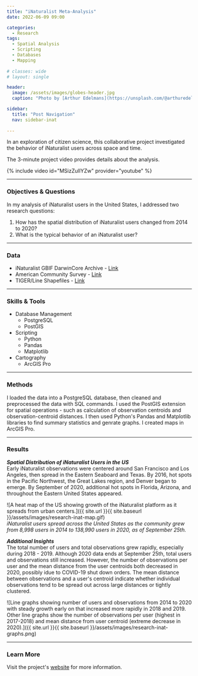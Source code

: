 ```yaml
---
title: "iNaturalist Meta-Analysis"
date: 2022-06-09 09:00

categories:
  - Research
tags:
  - Spatial Analysis
  - Scripting
  - Databases
  - Mapping
 
# classes: wide
# layout: single

header:
  image: /assets/images/globes-header.jpg
  caption: "Photo by [Arthur Edelmans](https://unsplash.com/@arthuredelmans_) on [Unsplash](https://unsplash.com/)"

sidebar:
  title: "Post Navigation"
  nav: sidebar-inat
      
---
```


In an exploration of citizen science, this collaborative project investigated the behavior of iNaturalist users across space and time. 

The 3-minute project video provides details about the analysis.

{% include video id="MSizZulIYZw" provider="youtube" %}

***

### Objectives & Questions

In my analysis of iNaturalist users in the United States, I addressed two research questions:
1. How has the spatial distribution of iNaturalist users changed from 2014 to 2020?
2. What is the typical behavior of an iNaturalist user?

***

### Data
* iNaturalist GBIF DarwinCore Archive - [Link](https://www.gbif.org/dataset/50c9509d-22c7-4a22-a47d-8c48425ef4a7)
* American Community Survey - [Link](https://www.census.gov/programs-surveys/acs)
* TIGER/Line Shapefiles - [Link](https://www.census.gov/geographies/mapping-files/time-series/geo/tiger-line-file.html)

***

### Skills & Tools
* Database Management
  * PostgreSQL
  * PostGIS
* Scripting
  * Python
  * Pandas
  * Matplotlib
* Cartography
  * ArcGIS Pro

***

### Methods

I loaded the data into a PostgreSQL database, then cleaned and preprocessed the data with SQL commands. I used the PostGIS extension for spatial operations - such as calculation of observation centroids and observation-centroid distances. I then used Python's Pandas and Matplotlib libraries to find summary statistics and genrate graphs. I created maps in ArcGIS Pro.

***

### Results

***Spatial Distribution of iNaturalist Users in the US***  
Early iNaturalist observations were centered around San Francisco and Los Angeles, then spread in the Eastern Seaboard and Texas. By 2016, hot spots in the Pacific Northwest, the Great Lakes region, and Denver began to emerge. By September of 2020, additional hot spots in Florida, Arizona, and throughout the Eastern United States appeared.

![A heat map of the US showing growth of the iNaturalist platform as it spreads from urban centers.]({{ site.url }}{{ site.baseurl }}/assets/images/research-inat-map.gif)  
*iNaturalist users spread across the United States as the community grew from 8,998 users in 2014 to 138,990 users in 2020, as of September 25th.* 

***Additional Insights***  
The total number of users and total observations grew rapidly, especially during 2018 - 2019. Although 2020 data ends at September 25th, total users and observations still increased. However, the number of observations per user and the mean distance from the user centroids both decreased in 2020, possibly idue to COVID-19 shut down orders. The mean distance between observations and a user's centroid indicate whether individual observations tend to be spread out across large distances or tightly clustered. 

![Line graphs showing number of users and observations from 2014 to 2020 with steady growth early on that increased more rapidly in 2018 and 2019. Other line graphs show the number of observations per user (highest in 2017-2018) and mean distance from user centroid (extreme decrease in 2020).]({{ site.url }}{{ site.baseurl }}/assets/images/research-inat-graphs.png) 

***

### Learn More
Visit the project's [website](https://sites.google.com/view/inaturalistmetaanalysis/home) for more information.
